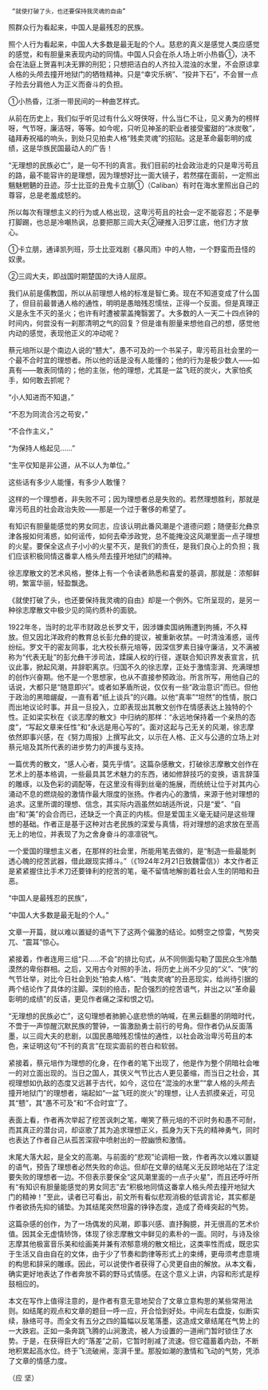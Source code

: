      “就使打破了头，也还要保持我灵魂的自由” 

   照群众行为看起来，中国人是最残忍的民族。

   照个人行为看起来，中国人大多数是最无耻的个人。慈悲的真义是感觉人类应感觉的感觉，和有胆量来表现内动的同情。中国人只会在杀人场上听小热昏①，决不会在法庭上贺喜判决无罪的刑犯；只想把洁白的人齐拉入混浊的水里，不会原谅拿人格的头颅去撞开地狱门的牺牲精神。只是“幸灾乐祸”、“投井下石”，不会冒一点子险去分肩他人为正义而奋斗的负担。

   ①小热昏，江浙一带民间的一种曲艺样式。

   从前在历史上，我们似乎听见过有什么义呀侠呀，什么当仁不让，见义勇为的榜样呀，气节呀，廉洁呀，等等。如今呢，只听见神圣的职业者接受蜜甜的“冰炭敬”，磕拜寿祝福的响头，到处只见拍卖人格“贱卖灵魂”的招贴。这是革命最彰明的成绩，这是华族民国最动人的广告！

   “无理想的民族必亡”，是一句不刊的真言。我们目前的社会政治走的只是卑污苟且的路，最不能容许的是理想，因为理想好比一面大镜子，若然摆在面前，一定照出魑魅魍魉的丑迹。莎士比亚的丑鬼卡立朋①（Caliban）有时在海水里照出自己的尊容，总是老羞成怒的。

   所以每次有理想主义的行为或人格出现，这卑污苟且的社会一定不能容忍；不是拳打脚踢，也总是冷嘲热讽，总要把那三闾大夫②硬推入汨罗江底，他们方才放心。

   ①卡立朋，通译凯列班，莎士比亚戏剧《暴风雨》中的人物，一个野蛮而丑怪的奴隶。

   ②三闾大夫，即战国时期楚国的大诗人屈原。

   我们从前是儒教国，所以从前理想人格的标准是智仁勇。现在不知道变成了什么国了，但目前最普通人格的通性，明明是愚暗残忍懦怯，正得一个反面。但是真理正义是永生不灭的圣火；也许有时遭被蒙盖掩翳罢了。大多数的人一天二十四点钟的时间内，何尝没有一刹那清明之气的回复？但是谁有胆量来想他自己的想，感觉他内动的感觉，表现他正义的冲动呢？

   蔡元培所以是个南边人说的“戆大”，愚不可及的一个书呆子，卑污苟且社会里的一个最不合时宜的理想者。所以他的话是没有人能懂的；他的行为是极少数人——如真有——敢表同情的；他的主张，他的理想，尤其是一盆飞旺的炭火，大家怕炙手，如何敢去抓呢？

   “小人知进而不知退，”

   “不忍为同流合污之苟安，”

   “不合作主义，”

   “为保持人格起见……”

   “生平仅知是非公道，从不以人为单位。”

   这些话有多少人能懂，有多少人敢懂？

   这样的一个理想者，非失败不可；因为理想者总是失败的。若然理想胜利，那就是卑污苟且的社会政治失败——那是一个过于奢侈的希望了。

   有知识有胆量能感觉的男女同志，应该认明此番风潮是个道德问题；随便彭允彝京津各报如何淆惑，如何谣传，如何去牵涉政党，总不能掩没这风潮里面一点子理想的火星。要保全这点子小小的火星不灭，是我们的责任，是我们良心上的负担；我们应该积极同情这番拿人格头颅去撞开地狱门的精神。

   徐志摩散文的艺术风格，整体上有一个令读者熟悉和喜爱的基调，那就是：浓郁鲜明，繁富华丽，轻盈飘逸。

   《就使打破了头，也还要保持我灵魂的自由》却是一个例外。它所呈现的，是另一种徐志摩散文中极少见的简约质朴的面貌。

   1922年冬，当时的北平市财政总长罗文干，因涉嫌卖国纳贿遭到拘捕，不久释放。但又因北洋政府的教育总长彭允彝的提议，被重新收禁。一时清浊淆惑，谣传纷纭。罗文干的密友同事，北大校长蔡元培等，因深信罗素日操守廉洁，又不满被称为“代表无耻”的彭允彝干涉司法，蹂躏人权的行径，遂联合知识界发表宣言，抗议此事，掀起风潮，并辞职离京。归国不久的徐志摩，正处于激情澎湃、充满理想的创作兴奋期。他不是一个思想家，也从不直接参预政治。所言所写，用他自己的话说，大都只是“随意即兴”。或者如茅盾所说，仅仅有一些“政治意识”而已。但他于政治的黑暗龌龊，一直有着“纸上谈兵”的兴趣。以他“真率”“坦然”的性情，脱口而出地议论时事。并且一旦投入，立即表现出其散文创作在情感表达上独特的个性。正如梁实秋在《谈志摩的散文》中归纳的那样：“永远地保持着一个亲热的态度”，“写起文章来任性”和“永远是用心写的”。面对这起与己无关的风潮，徐志摩依然即事兴感，在《努力周报》上撰写此文，以示在人格、正义与公道的立场上对蔡元培及其所代表的进步势力的声援与支持。

   一篇优秀的散文，“感人心者，莫先乎情”。这篇杂感散文，打破徐志摩散文创作在艺术上的基本格调，一些最具其艺术魅力的东西，诸如修辞技巧的变换，语言辞藻的雕琢，以及色彩的调配等，在这里没有得到丝毫的施展，而统统让位于对其内心涌动不息的燃烧般的激情作最大限度的张扬。作者内心的激情，来源于他对理想的追求。这里所谓的理想、信念，其实际内涵虽然如胡适所说，只是“爱”、“自由”和“美”的会合而已，还缺乏一个真正的内核。但是爱国主义毫无疑问是这些理想的基础。作者正是基于这种对古老民族的深爱与真情，将对理想的追求放在至高无上的地位，并表现了为之舍身奋斗的凛凛锐气。

   一个爱国的理想主义者，在那样的社会里，所能用笔去做的，是“制造一些最能刺透心魄的挖苦武器，借此跟现实搏斗。”（《1924年2月21日致魏雷信》）本文作者正是紧紧握住比手术刀还要锋利的挖苦的笔，毫不留情地解剖着社会人生的阴暗和丑恶。

   “中国人是最残忍的民族”，

   “中国人大多数是最无耻的个人。”

   文章一开篇，就以难以置疑的语气下了这两个偏激的结论。如劈空之惊雷，气势突兀、“震耳”惊心。

   紧接着，作者连用三组“只……不会”的排比句式，从不同侧面勾勒了国民众生冷酷漠然的卑俗群相。之后，又用古今对照的手法，将历史上尚不少见的“义”、“侠”的气节壮举，对比今日社会到处“拍卖人格”、“贱卖灵魂”的丑恶现实，给尚待引据的两个结论作了具体的注脚。深刻的掊击，配合强烈的挖苦语气，并出之以“革命最彰明的成绩”的反语，更见作者痛之深和恨之切。

   “无理想的民族必亡”，这句理想者肺腑心底悲愤的呐喊，在黑云翻墨的阴暗时代，不啻于一声惊醒沉默民族的警钟，一笛激励勇士前行的号角。但作者仍从反面落墨，以三闾大夫的悲剧，以国民愚暗残忍懦怯的通性，以社会政治卑污苟且的本色，来证明这句“不刊的真言”在现实面前的苍白和软弱。

   紧接着，蔡元培作为理想的化身，在作者的笔下出现了，他是作为整个阴暗社会唯一的对立面出现的。当日之国人，其侠义气节比古人更见萎缩，而当日之社会，其视理想如仇敌的态度又远甚于古代，如今，这位在“混浊的水里”“拿人格的头颅去撞开地狱门”的理想者，端起如“一盆飞旺的炭火”的理想，让人去抓摸亲近，可见其“戆”，其“愚不可及”和“不合时宜”了。

   表面上看，作者再次举起了挖苦讽刺之笔，嘲笑了蔡元培的不识时务和愚不可耐，而其真正的潜台词，却讴歌了其为追求理想正义，孤身为天下先的精神勇气，同时也表达了作者自己从孤苦深寂中喷射出的一腔幽愤和激情。

   末尾大落大起，是全文的高潮。与前面的“悲观”论调相一致，作者再次以难以置疑的语气，预告了理想者必然失败的命运。但却在文章的结尾义无反顾地站在了注定要失败的理想者一边。不但表示要保全“这风潮里面的一点子火星”，而且还呼吁所有“有知识有胆量能感觉的男女同志”去“积极地同情这番拿人格头颅去撞开地狱大门的精神！”至此，读者已可看出，前文所有看似悲观消极的低调言论，其实都是作者欲扬先抑的铺垫。为其结尾突然坦露的铮铮态度，造成了奇峰突起的气势。

   这篇杂感的创作，为了一场偶发的风潮，即事兴感、直抒胸臆，并无很高的艺术价值。因其全无虚情矫饰，体现了徐志摩散文中鲜见的素朴的一面。同时，与诗及徐志摩其他极富音乐美和绘画美并兼有浓郁意境的散文相比，这类率性而成，既忠实于生活又自由自在的文体，由于少了节奏和韵律等形式上的束缚，更毋须考虑意境的构思和辞采的雕琢。因此，可以说使作者获得了心灵更自由的解放。从本文看，确实更好地表达了作者奔放不羁的野马式情感。在这个意义上讲，内容和形式是桴鼓相应的。

   本文在写作上值得注意的，是作者有意无意地契合了文章立意构思的某些常用法则。如结尾的观点和文章的题目一呼一应，开合恰到好处。中间左右盘旋，似断实续，脉络可寻。而全文有五分之四的篇幅以反笔落墨，这造成文章结尾在气势上的一大跌宕。正如一条奔跳飞腾的山涧激流，被人为设置的一道闸门暂时锁住了水势。于是，在获得巨大的“落差”之前，它暂时削减了流速。但它蕴蓄着内劲，不断地积累起高水位。终于飞流破闸，澎湃千里。那股如潮的激情和飞动的气势，凭添了文章的情感力度。

   （应 坚）

